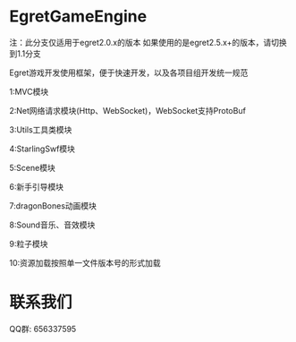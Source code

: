 EgretGameEngine
===============
注：此分支仅适用于egret2.0.x的版本
如果使用的是egret2.5.x+的版本，请切换到1.1分支

Egret游戏开发使用框架，便于快速开发，以及各项目组开发统一规范

1:MVC模块

2:Net网络请求模块(Http、WebSocket)，WebSocket支持ProtoBuf

3:Utils工具类模块

4:StarlingSwf模块

5:Scene模块

6:新手引导模块

7:dragonBones动画模块

8:Sound音乐、音效模块

9:粒子模块

10:资源加载按照单一文件版本号的形式加载


联系我们
===============
QQ群: 656337595
